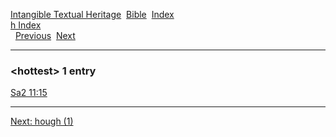 [Intangible Textual Heritage](../../index)  [Bible](../index) 
[Index](index)   
[h Index](_h_)  
  [Previous](c05612)  [Next](c05614) 

------------------------------------------------------------------------

### &lt;hottest&gt; 1 entry

[Sa2 11:15](../kjv/sa2011.htm#015)  

------------------------------------------------------------------------

[Next: hough (1)](c05614)

